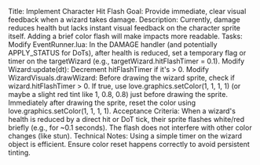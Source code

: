 Title: Implement Character Hit Flash
Goal: Provide immediate, clear visual feedback when a wizard takes damage.
Description: Currently, damage reduces health but lacks instant visual 
feedback on the character sprite itself. Adding a brief color flash will 
make impacts more readable.
Tasks:
Modify EventRunner.lua: In the DAMAGE handler (and potentially 
APPLY_STATUS for DoTs), after health is reduced, set a temporary flag or 
timer on the targetWizard (e.g., targetWizard.hitFlashTimer = 0.1).
Modify Wizard:update(dt): Decrement hitFlashTimer if it's > 0.
Modify WizardVisuals.drawWizard:
Before drawing the wizard sprite, check if wizard.hitFlashTimer > 0.
If true, use love.graphics.setColor(1, 1, 1, 1) (or maybe a slight red 
tint like 1, 0.8, 0.8) just before drawing the sprite.
Immediately after drawing the sprite, reset the color using 
love.graphics.setColor(1, 1, 1, 1).
Acceptance Criteria:
When a wizard's health is reduced by a direct hit or DoT tick, their 
sprite flashes white/red briefly (e.g., for ~0.1 seconds).
The flash does not interfere with other color changes (like stun).
Technical Notes: Using a simple timer on the wizard object is efficient. 
Ensure color reset happens correctly to avoid persistent tinting.
